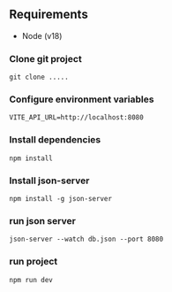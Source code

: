 ## Requirements

- Node (v18)

### Clone git project

```
git clone .....
```

### Configure environment variables

```
VITE_API_URL=http://localhost:8080
```

### Install dependencies

```
npm install
```

### Install json-server

```
npm install -g json-server
```

### run json server

```
json-server --watch db.json --port 8080
```

### run project

```
npm run dev
```
